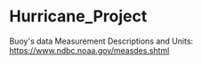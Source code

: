 # Hurricane_Project

Buoy's data Measurement Descriptions and Units:
https://www.ndbc.noaa.gov/measdes.shtml
